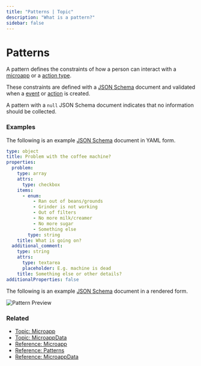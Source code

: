 ```yaml
---
title: "Patterns | Topic"
description: "What is a pattern?"
sidebar: false
---
```


# Patterns

A pattern defines the constraints of how a person can interact with a [microapp](/topics/microapps) or a [action type](/topics/action-types/).

These constraints are defined with a [JSON Schema](https://json-schema.org/) document and validated when a [event](/topics/events) or [action](/topics/actions/) is created.

A pattern with a `null` JSON Schema document indicates that no information should be collected.

### Examples

The following is an example [JSON Schema](https://json-schema.org/) document in YAML form.

```yaml
type: object
title: Problem with the coffee machine?
properties:
  problem:
    type: array
    attrs:
      type: checkbox
    items:
      - enum:
          - Ran out of beans/grounds
          - Grinder is not working
          - Out of filters
          - No more milk/creamer
          - No more sugar
          - Something else
        type: string
    title: What is going on?
  additional_comment:
    type: string
    attrs:
      type: textarea
      placeholder: E.g. machine is dead
    title: Something else or other details?
additionalProperties: false
```

The following is an example [JSON Schema](https://json-schema.org/) document in a rendered form.

![Pattern Preview](/images/patterns/office-coffee-machine-pattern-preview.png)

### Related

* [Topic: Microapp](/topic/microapps/)
* [Topic: MicroappData](/topic/microapp-data/)
* [Reference: Microapp](/reference/microapps/)
* [Reference: Patterns](/reference/patterns/)
* [Reference: MicroappData](/reference/microapp-data/)
